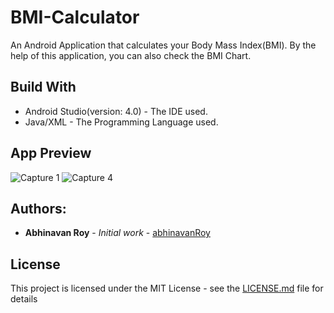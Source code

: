 # BMI-Calculator
An Android Application that calculates your Body Mass Index(BMI). By the help of this application, you can also check the BMI Chart.

## Build With

* Android Studio(version: 4.0) - The IDE used.
* Java/XML - The Programming Language used.


## App Preview
![Capture 1](https://user-images.githubusercontent.com/42739897/88464305-39215e00-ced7-11ea-9c95-87ac9304a4bc.PNG) 
![Capture 4](https://user-images.githubusercontent.com/42739897/88464514-27d95100-ced9-11ea-9ba9-1c48b2b73d68.PNG)




## Authors:

* **Abhinavan Roy** - *Initial work* - [abhinavanRoy](https://github.com/abhinavanRoy)

## License

This project is licensed under the MIT License - see the [LICENSE.md](LICENSE.md) file for details








